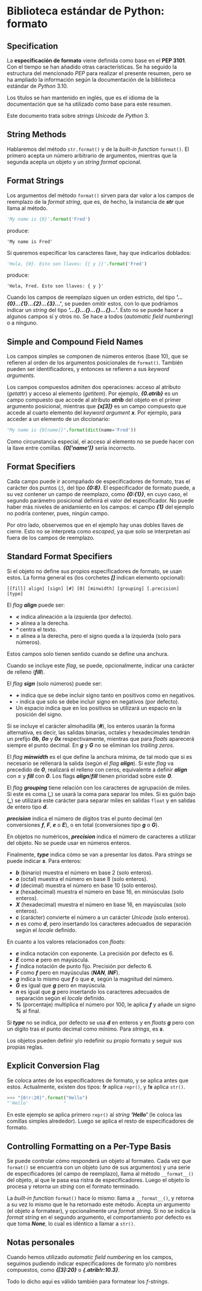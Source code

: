 # Biblioteca estándar de Python: formato

## Specification

La **especificación de formato** viene definida como base en el **PEP 3101**. Con el tiempo se han añadido otras características. Se ha seguido la estructura del mencionado *PEP* para realizar el presente resumen, pero se ha ampliado la información según la documentación de la biblioteca estándar de *Python* 3.10.

Los títulos se han mantenido en inglés, que es el idioma de la documentación que se ha utilizado como base para este resumen.

Este documento trata sobre *strings Unicode* de *Python* 3.

## String Methods

Hablaremos del método `str.format()` y de la *built-in function* `format()`. El primero acepta un número arbitrario de argumentos, mientras que la segunda acepta un objeto y un *string format* opcional.

## Format Strings

Los argumentos del método `format()` sirven para dar valor a los campos de reemplazo de la *format string*, que es, de hecho, la instancia de ***str*** que llama al método.

```python
'My name is {0}'.format('Fred')
```

produce:

```
'My name is Fred'
```

Si queremos especificar los caracteres llave, hay que indicarlos doblados:

```python
'Hola, {0}. Esto son llaves: {{ y }}'.format('Fred')
```

produce:

```
'Hola, Fred. Esto son llaves: { y }'
```

Cuando los campos de reemplazo siguen un orden estricto, del tipo ***'...{0}...{1}...{2}...{3}...'***, se pueden omitir estos, con lo que podríamos indicar un *string* del tipo ***'...{}...{}...{}...{}...'***. Esto no se puede hacer a algunos campos sí y otros no. Se hace a todos (*automatic field numbering*) o a ninguno.

## Simple and Compound Field Names

Los campos simples se componen de números enteros (base 10), que se refieren al orden de los argumentos posicionales de `format()`. También pueden ser identificadores, y entonces se refieren a sus *keyword arguments*.

Los campos compuestos admiten dos operaciones: acceso al atributo (*getattr*) y acceso al elemento (*getitem*). Por ejemplo, ***{0.atrib}*** es un campo compuesto que accede al atributo ***atrib*** del objeto en el primer argumento posicional, mientras que ***{x[3]}*** es un campo compuesto que accede al cuarto elemento del *keyword argument* ***x***. Por ejemplo, para acceder a un elemento de un diccionario:

```python
"My name is {0[name]}".format(dict(name='Fred'))
```

Como circunstancia especial, el acceso al elemento no se puede hacer con la llave entre comillas. ***{0['name']}*** sería incorrecto.

## Format Specifiers

Cada campo puede ir acompañado de especificadores de formato, tras el carácter dos puntos (***:***), del tipo ***{0:8}***. El especificador de formato puede, a su vez contener un campo de reemplazo, como ***{0:{1}}***, en cuyo caso, el segundo parámetro posicional definirá el valor del especificador. No puede haber más niveles de anidamiento en los campos: el campo ***{1}*** del ejemplo no podría contener, pues, ningún campo.

Por otro lado, observemos que en el ejemplo hay unas dobles llaves de cierre. Esto no se interpreta como *escaped*, ya que solo se interpretan así fuera de los campos de reemplazo.

## Standard Format Specifiers

Si el objeto no define sus propios especificadores de formato, se usan estos. La forma general es (los corchetes ***[]*** indican elemento opcional):

```
[[fill] align] [sign] [#] [0] [minwidth] [grouping] [.precision] [type]
```

El *flag* ***align*** puede ser:

- ***\<*** indica alineación a la izquierda (por defecto).
- ***>*** alinea a la derecha.
- ***^*** centra el texto.
- ***=*** alinea a la derecha, pero el signo queda a la izquierda (solo para números).

Estos campos solo tienen sentido cuando se define una anchura.

Cuando se incluye este *flag*, se puede, opcionalmente, indicar una carácter de relleno (***fill***).

El *flag* ***sign*** (solo números) puede ser:

- ***+*** indica que se debe incluir signo tanto en positivos como en negativos.
- ***-*** indica que solo se debe incluir signo en negativos (por defecto).
- Un espacio indica que en los positivos se utilizará un espacio en la posición del signo.

Si se incluye el carácter almohadilla (***#***), los enteros usarán la forma alternativa, es decir, las salidas binarias, octales y hexadecimales tendrán un prefijo ***0b***, ***0o*** y ***0x*** respectivamente, mientras que para *floats* aparecerá siempre el punto decimal. En ***g*** y ***G*** no se eliminan los *trailing zeros*.

El *flag* ***minwidth*** es el que define la anchura mínima, de tal modo que si es necesario se rellenará la salida (según el *flag* ***align***). Si este *flag* va precedido de ***0***, realizará el relleno con ceros, equivalente a definir ***align*** con ***=*** y ***fill*** con ***0***. Los flags ***align***/***fill*** tienen prioridad sobre este ***0***.

El *flag* ***grouping*** tiene relación con los caracteres de agrupación de miles. Si este es coma (***,***) se usará la coma para separar los miles. Si es guión bajo (***\_***) se utilizará este carácter para separar miles en salidas `float` y en salidas de entero tipo ***d***.

***precision*** indica el número de dígitos tras el punto decimal (en conversiones ***f***, ***F***, ***e*** o ***E***), o en total (conversiones tipo ***g*** o ***G***).

En objetos no numéricos, ***precision*** indica el número de caracteres a utilizar del objeto. No se puede usar en números enteros.

Finalmente, ***type*** indica cómo se van a presentar los datos. Para *strings* se puede indicar ***s***. Para enteros:

- ***b*** (binario) muestra el número en base 2 (solo enteros).
- ***o*** (octal) muestra el número en base 8 (solo enteros).
- ***d*** (decimal) muestra el número en base 10 (solo enteros).
- ***x*** (hexadecimal) muestra el número en base 16, en minúsculas (solo enteros).
- ***X*** (hexadecimal) muestra el número en base 16, en mayúsculas (solo enteros).
- ***c*** (carácter) convierte el número a un carácter *Unicode* (solo enteros).
- ***n*** es como ***d***, pero insertando los caracteres adecuados de separación según el *locale* definido.

En cuanto a los valores relacionados con *floats*:

- ***e*** indica notación con exponente. La precisión por defecto es 6.
- ***E*** como ***e*** pero en mayúscula.
- ***f*** indica notación de punto fijo. Precisión por defecto 6.
- ***F*** como ***f*** pero en mayúsculas (***NAN***, ***INF***).
- ***g*** indica lo mismo que ***f*** o que ***e***, según la magnitud del número.
- ***G*** es igual que ***g*** pero en mayúscula.
- ***n*** es igual que ***g*** pero insertando los caracteres adecuados de separación según el *locale* definido.
- ***%*** (porcentaje) multiplica el número por 100, le aplica ***f*** y añade un signo ***%*** al final.

Si ***type*** no se indica, por defecto se usa ***d*** en enteros y en *floats* ***g*** pero con un dígito tras el punto decimal como mínimo. Para *strings*, es ***s***.

Los objetos pueden definir y/o redefinir su propio formato y seguir sus propias reglas.

## Explicit Conversion Flag

Se coloca antes de los especificadores de formato, y se aplica antes que estos. Actualmente, existen dos tipos: ***!r*** aplica `repr()`, y ***!s*** aplica `str()`.

```python
>>> "{0!r:20}".format("Hello")
"'Hello'             "
```

En este ejemplo se aplica primero `repr()` al *string* ***'Hello'*** (le coloca las comillas simples alrededor). Luego se aplica el resto de especificadores de formato.

## Controlling Formatting on a Per-Type Basis

Se puede controlar cómo responderá un objeto al formateo. Cada vez que `format()` se encuentra con un objeto (uno de sus argumentos) y una serie de especificadores (el campo de reemplazo), llama al método `__format__()` del objeto, al que le pasa esa ristra de especificadores. Luego el objeto lo procesa y retorna un *string* con el formato terminado.

La *built-in function* `format()` hace lo mismo: llama a `__format__()`, y retorna a su vez lo mismo que le ha retornado este método. Acepta un argumento (el objeto a formatear), y opcionalmente una *format string*. Si no se indica la *format string* en el segundo argumento, el comportamiento por defecto es que toma ***None***, lo cual es idéntico a llamar a `str()`.

## Notas personales

Cuando hemos utilizado *automatic field numbering* en los campos, seguimos pudiendo indicar especificadores de formato y/o nombres compuestos, como ***{[3]:20}*** o ***{.atrib!r:10.3}***.

Todo lo dicho aquí es válido también para formatear los *f-strings*.
